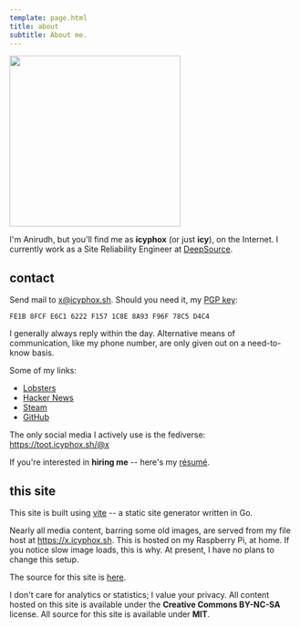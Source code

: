 ```yaml
---
template: page.html
title: about
subtitle: About me.
---
```


<img src="https://x.icyphox.sh/9rUNl.jpeg" width=300 style="text-align: center">

I'm Anirudh, but you'll find me as **icyphox** (or just **icy**), on the
Internet. I currently work as a Site Reliability Engineer at
[DeepSource](https://deepsource.io).

## contact

Send mail to [x@icyphox.sh](mailto:x@icyphox.sh). Should you need it, my
[PGP key](/static/gpg.txt):

```
FE1B 8FCF E6C1 6222 F157 1C8E 8A93 F96F 78C5 D4C4
```

I generally always reply within the day. Alternative means of
communication, like my phone number, are only given out on a
need-to-know basis.

Some of my links:

- [Lobsters](https://lobste.rs/u/icy)
- [Hacker News](https://news.ycombinator.com/user?id=icy)
- [Steam](https://steamcommunity.com/id/icyphox)
- [GitHub](https://github.com/icyphox)

The only social media I actively use is the fediverse:
https://toot.icyphox.sh/@x

If you're interested in **hiring me** -- here's my
[résumé](https://x.icyphox.sh/resume.pdf).

## this site

This site is built using [vite](https://git.icyphox.sh/vite) -- a static
site generator written in Go.

Nearly all media content, barring some old images, are served from my
file host at https://x.icyphox.sh. This is hosted on my Raspberry Pi, at
home. If you notice slow image loads, this is why. At present, I have no
plans to change this setup.

The source for this site is [here](https://git.icyphox.sh/site).

I don't care for analytics or statistics; I value your privacy. All
content hosted on this site is available under the **Creative Commons
BY-NC-SA** license. All source for this site is available under **MIT**.
